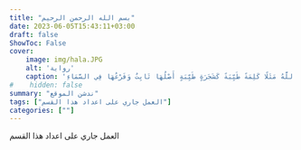 ```yaml
---
title: "بسم الله الرحمن الرحيم"
date: 2023-06-05T15:43:11+03:00
draft: false
ShowToc: False
cover:
    image: img/hala.JPG
    alt: 'رواية'
    caption: 'أَلَمْ تَرَ كَيْفَ ضَرَبَ اللَّهُ مَثَلًا كَلِمَةً طَيِّبَةً كَشَجَرَةٍ طَيِّبَةٍ أَصْلُهَا ثَابِتٌ وَفَرْعُهَا فِي السَّمَاءِ '
#    hidden: false
summary: "ندشن الموقع"
tags: ["العمل جاري على اعداد هذا القسم"]
categories: [""]
---
```

العمل جاري على اعداد هذا القسم